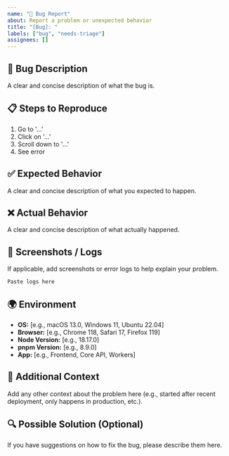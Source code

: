 ```yaml
---
name: "🐞 Bug Report"
about: Report a problem or unexpected behavior
title: "[Bug]: "
labels: ["bug", "needs-triage"]
assignees: []
---
```


## 🐞 Bug Description

A clear and concise description of what the bug is.

## 📋 Steps to Reproduce

1. Go to '...'
2. Click on '...'
3. Scroll down to '...'
4. See error

## ✅ Expected Behavior

A clear and concise description of what you expected to happen.

## ❌ Actual Behavior

A clear and concise description of what actually happened.

## 📸 Screenshots / Logs

If applicable, add screenshots or error logs to help explain your problem.

```
Paste logs here
```

## 🌍 Environment

- **OS:** [e.g., macOS 13.0, Windows 11, Ubuntu 22.04]
- **Browser:** [e.g., Chrome 118, Safari 17, Firefox 119]
- **Node Version:** [e.g., 18.17.0]
- **pnpm Version:** [e.g., 8.9.0]
- **App:** [e.g., Frontend, Core API, Workers]

## 📝 Additional Context

Add any other context about the problem here (e.g., started after recent deployment, only happens in production, etc.).

## 🔍 Possible Solution (Optional)

If you have suggestions on how to fix the bug, please describe them here.
